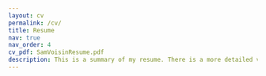 ```yaml
---
layout: cv
permalink: /cv/
title: Resume
nav: true
nav_order: 4
cv_pdf: SamVoisinResume.pdf
description: This is a summary of my resume. There is a more detailed version of my resume that you can download by clicking the PDF icon in the top right of the page.
---
```

